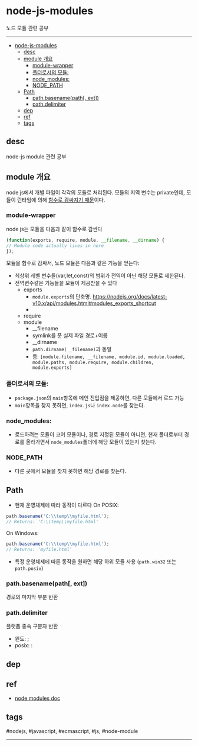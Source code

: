 # node-js-modules

노드 모듈 관련 공부

----


- [node-js-modules](#node-js-modules)
  - [desc](#desc)
  - [module 개요](#module-개요)
    - [module-wrapper](#module-wrapper)
    - [폴더로서의 모듈:](#폴더로서의-모듈)
    - [node_modules:](#node_modules)
    - [NODE_PATH](#node_path)
  - [Path](#path)
    - [path.basename(path[, ext])](#pathbasenamepath-ext)
    - [path.delimiter](#pathdelimiter)
  - [dep](#dep)
  - [ref](#ref)
  - [tags](#tags)

## desc

node-js module 관련 공부

## module 개요

node js에서 개별 파일이 각각의 모듈로 처리된다.
모듈의 지역 변수는 private인데, 모듈이 런타임에 의해 [함수로 감싸지기 때문](https://nodejs.org/docs/latest-v10.x/api/modules.html#modules_the_module_wrapper)이다.

### module-wrapper

node js는 모듈을 다음과 같이 함수로 감싼다

```js
(function(exports, require, module, __filename, __dirname) {
// Module code actually lives in here
});
```

모듈을 함수로 감싸서, 노드 모듈은 다음과 같은 기능을 얻는다:
- 최상위 레벨 변수들(var,let,const)의 범위가 전역이 아닌 해당 모듈로 제한된다.
- 전역변수같은 기능들을 모듈이 제공받을 수 있다
  - exports
    - `module.exports`의 단축명. https://nodejs.org/docs/latest-v10.x/api/modules.html#modules_exports_shortcut
    - 
  - require
  - module
    - __filename
    - symlink를 푼 실제 파일 경로+이름
    - __dirname
    - `path.dirname(__filename)`과 동일
    - 등: `[module.filename, __filename, module.id, module.loaded, module.paths, module.require, module.children, module.exports]`

###  폴더로서의 모듈:
  - `package.json`의 `main`항목에 메인 진입점을 제공하면, 다른 모듈에서 로드 가능
  - `main`항목을 찾지 못하면, `index.js`나 `index.node`를 찾는다.
  
### node_modules:
  - 로드하려는 모듈이 코어 모듈이나, 경로 지정된 모듈이 아니면, 현재 폴더로부터 경로를 올라가면서 `node_modules`폴더에 해당 모듈이 있는지 찾는다.

### NODE_PATH
  - 다른 곳에서 모듈을 찾지 못하면 해당 경로를 찾는다.

## Path

- 현재 운영체제에 따라 동작이 다르다
On POSIX:
```js
path.basename('C:\\temp\\myfile.html');
// Returns: 'C:\\temp\\myfile.html'
```
On Windows:
```js
path.basename('C:\\temp\\myfile.html');
// Returns: 'myfile.html'
```

- 특정 운영체제에 따른 동작을 원하면 해당 하위 모듈 사용 (`path.win32` 또는 `path.posix`)

### path.basename(path[, ext])

경로의 마지막 부분 반환

### path.delimiter

플랫폼 종속 구분자 반환
- 윈도: ;
- posix: :






## dep

## ref
  - [node modules doc](https://nodejs.org/docs/latest-v10.x/api/modules.html)

## tags
  \#nodejs, \#javascript, \#ecmascript, \#js, \#node-module



----

 
